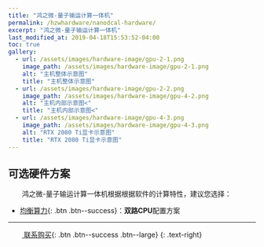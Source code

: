 ```yaml
---
title: "鸿之微-量子输运计算一体机"
permalink: /hzwhardware/nanodcal-hardware/
excerpt: "鸿之微-量子输运计算一体机"
last_modified_at: 2019-04-18T15:53:52-04:00
toc: true
gallery:
  - url: /assets/images/hardware-image/gpu-2-1.png
    image_path: /assets/images/hardware-image/gpu-2-1.png
    alt: "主机整体示意图"
    title: "主机整体示意图"
  - url: /assets/images/hardware-image/gpu-2-2.png
    image_path: /assets/images/hardware-image/gpu-4-2.png
    alt: "主机内部示意图<"
    title: "主机内部示意图<"
  - url: /assets/images/hardware-image/gpu-4-3.png
    image_path: /assets/images/hardware-image/gpu-4-3.png
    alt: "RTX 2080 Ti显卡示意图"
    title: "RTX 2080 Ti显卡示意图"
---
```


## 可选硬件方案
&emsp;&emsp;鸿之微-量子输运计算一体机根据根据软件的计算特性，建议您选择：
- [均衡算力](/hzwhardware/hardware-2cpu-4gpu/){: .btn .btn--success}：**双路CPU**配置方案

---

&emsp;&emsp;[<i class="fas fa-shopping-cart"></i> 联系购买](){: .btn .btn--success .btn--large}
{: .text-right}
